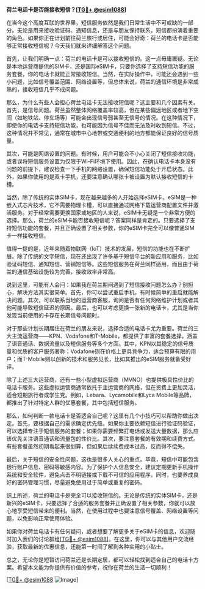 **荷兰电话卡是否能接收短信？[[TG💪+ @esim1088](https://t.me/s/esim1088)]**

在当今这个高度互联的世界里，短信服务依然是我们日常生活中不可或缺的一部分。无论是用来接收验证码、通知信息，还是与朋友保持联系，短信都扮演着重要的角色。如果你正在计划前往荷兰旅行或居住，可能会好奇：荷兰的电话卡是否能够正常接收短信呢？今天我们就来详细解答这个问题。

首先，让我们明确一点：荷兰的电话卡是可以接收短信的。这一点毋庸置疑。无论是本地运营商提供的SIM卡，还是国际eSIM卡，只要你选择了支持短信功能的服务套餐，你的电话卡就能正常接收短信。当然，在实际操作中，可能还会遇到一些小问题，比如信号覆盖范围、网络设置等，但总体来说，荷兰的通信环境是非常成熟的，接收短信几乎不成问题。

那么，为什么有些人会担心荷兰电话卡无法接收短信呢？这主要和几个因素有关。首先，是信号问题。荷兰虽然整体网络覆盖率较高，但在某些偏远地区或者地下空间（如地铁站、停车场等）可能会出现信号弱甚至无信号的情况。在这种情况下，即使你的电话卡支持短信功能，也可能因为信号不佳而无法及时收到短信。不过，这种情况并不常见，通常在城市中心地带或交通便利的地方都能保证良好的信号质量。

其次，可能是网络设置的问题。有时候，用户可能会不小心关闭了短信接收功能，或者误将短信服务设置为仅限于Wi-Fi环境下使用。因此，在确认电话卡本身没有问题的前提下，建议检查一下手机的网络设置，确保短信功能处于开启状态。此外，如果你使用的是双卡手机，还要注意确认哪张卡被设置为默认接收短信的卡槽。

当然，除了传统的实体SIM卡，现在越来越多的人开始选择eSIM卡。eSIM是一种嵌入式芯片技术，它不需要物理卡槽，可以直接通过网络下载运营商配置文件并激活服务。对于经常需要更换国家或地区的人来说，eSIM卡无疑是一个非常方便的选择。那么，荷兰的eSIM卡能否接收短信呢？答案同样是肯定的。只要选择了支持短信功能的套餐，并且正确设置了相关参数，你的eSIM卡完全可以像普通SIM卡一样接收短信。

值得一提的是，近年来随着物联网（IoT）技术的发展，短信的功能也在不断扩展。除了传统的文字短信，现在还出现了许多基于短信平台的新应用和服务，比如验证码短信、通知短信、营销短信等。这些短信服务在荷兰同样适用，而且由于荷兰的通信基础设施较为完善，接收效率非常高。

说到这里，可能有人会问：如果我在荷兰期间遇到了短信接收问题怎么办？别担心，解决方法其实很简单。首先，你可以尝试重启手机，有时候简单的重启就能解决问题。其次，可以联系当地的运营商客服，询问是否有任何网络维护计划或者其他可能导致短信延迟的原因。最后，也可以考虑更换一张新的电话卡，尤其是当你发现当前使用的卡存在长期信号问题时。

对于那些计划长期居住在荷兰的朋友来说，选择合适的电话卡尤为重要。荷兰的三大主流运营商——KPN、Vodafone和T-Mobile，都提供了丰富的套餐选择，涵盖了语音通话、数据流量以及短信服务等多个方面。其中，KPN以其稳定的信号质量和优质的客户服务著称；Vodafone则在价格上更具竞争力，适合预算有限的用户；而T-Mobile则以创新的技术和服务见长，比如其推出的eSIM服务就备受好评。

除了上述三大运营商，还有一些小型虚拟运营商（MVNO）也提供极具性价比的电话卡服务。这些虚拟运营商通常依托于主运营商的网络，但在资费上更加灵活，适合短期旅行者或学生党。例如，Lebara、Lycamobile和Lyca Mobile等品牌，都推出了针对特定人群的优惠套餐，其中包括短信服务。

那么，如何判断一款电话卡是否适合自己呢？这里有几个小技巧可以帮助你做出决定。首先，要根据自己的需求确定优先级。如果你主要依赖短信进行验证码验证，可以选择专注于短信服务的套餐；如果你需要频繁打电话或发送大量数据，那么应该优先关注语音通话和流量包的性价比。其次，要注意套餐的有效期和续费方式。有些套餐虽然初期看起来很划算，但如果后续续费成本过高，反而得不偿失。

最后，关于短信的安全性问题，这也是很多人关心的重点。毕竟，短信中可能包含银行账户信息、密码等敏感内容。为了保护个人信息安全，建议定期更新手机操作系统和安全软件，避免点击不明链接或下载不可信的应用程序。同时，也要养成良好的密码管理习惯，尽量避免使用过于简单或重复的密码。

综上所述，荷兰的电话卡是完全可以接收短信的。无论是传统的实体SIM卡，还是新兴的eSIM卡，只要选择了合适的服务套餐并正确设置了相关参数，你就可以放心地享受短信带来的便利。当然，在使用过程中也要注意信号覆盖、网络设置等问题，以免影响正常使用体验。

如果你对荷兰电话卡有任何疑问，或者想要了解更多关于eSIM卡的信息，欢迎随时加入我们的讨论群组[[TG💪+ @esim1088](https://t.me/s/esim1088)]。在这里，你可以与其他用户交流经验，获取最新的优惠信息，还能第一时间了解到各种实用的小贴士。

总之，无论你是短暂访问荷兰还是长期定居，都可以轻松找到适合自己的电话卡方案。希望本文能为你提供有价值的参考，祝你在荷兰的生活一切顺利！

[[TG💪+ @esim1088](https://t.me/s/esim1088) ![Image](https://i.postimg.cc/4NQfJmqS/Snipaste-2025-05-13-00-14-12.png)]